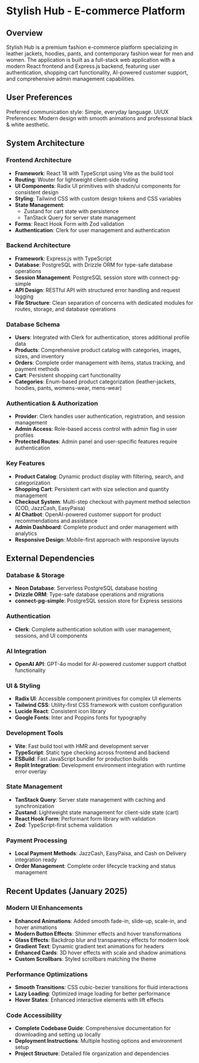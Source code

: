 # Stylish Hub - E-commerce Platform

## Overview

Stylish Hub is a premium fashion e-commerce platform specializing in leather jackets, hoodies, pants, and contemporary fashion wear for men and women. The application is built as a full-stack web application with a modern React frontend and Express.js backend, featuring user authentication, shopping cart functionality, AI-powered customer support, and comprehensive admin management capabilities.

## User Preferences

Preferred communication style: Simple, everyday language.
UI/UX Preferences: Modern design with smooth animations and professional black & white aesthetic.

## System Architecture

### Frontend Architecture
- **Framework**: React 18 with TypeScript using Vite as the build tool
- **Routing**: Wouter for lightweight client-side routing
- **UI Components**: Radix UI primitives with shadcn/ui components for consistent design
- **Styling**: Tailwind CSS with custom design tokens and CSS variables
- **State Management**: 
  - Zustand for cart state with persistence
  - TanStack Query for server state management
- **Forms**: React Hook Form with Zod validation
- **Authentication**: Clerk for user management and authentication

### Backend Architecture
- **Framework**: Express.js with TypeScript
- **Database**: PostgreSQL with Drizzle ORM for type-safe database operations
- **Session Management**: PostgreSQL session store with connect-pg-simple
- **API Design**: RESTful API with structured error handling and request logging
- **File Structure**: Clean separation of concerns with dedicated modules for routes, storage, and database operations

### Database Schema
- **Users**: Integrated with Clerk for authentication, stores additional profile data
- **Products**: Comprehensive product catalog with categories, images, sizes, and inventory
- **Orders**: Complete order management with items, status tracking, and payment methods
- **Cart**: Persistent shopping cart functionality
- **Categories**: Enum-based product categorization (leather-jackets, hoodies, pants, womens-wear, mens-wear)

### Authentication & Authorization
- **Provider**: Clerk handles user authentication, registration, and session management
- **Admin Access**: Role-based access control with admin flag in user profiles
- **Protected Routes**: Admin panel and user-specific features require authentication

### Key Features
- **Product Catalog**: Dynamic product display with filtering, search, and categorization
- **Shopping Cart**: Persistent cart with size selection and quantity management
- **Checkout System**: Multi-step checkout with payment method selection (COD, JazzCash, EasyPaisa)
- **AI Chatbot**: OpenAI-powered customer support for product recommendations and assistance
- **Admin Dashboard**: Complete product and order management with analytics
- **Responsive Design**: Mobile-first approach with responsive layouts

## External Dependencies

### Database & Storage
- **Neon Database**: Serverless PostgreSQL database hosting
- **Drizzle ORM**: Type-safe database operations and migrations
- **connect-pg-simple**: PostgreSQL session store for Express sessions

### Authentication
- **Clerk**: Complete authentication solution with user management, sessions, and UI components

### AI Integration
- **OpenAI API**: GPT-4o model for AI-powered customer support chatbot functionality

### UI & Styling
- **Radix UI**: Accessible component primitives for complex UI elements
- **Tailwind CSS**: Utility-first CSS framework with custom configuration
- **Lucide React**: Consistent icon library
- **Google Fonts**: Inter and Poppins fonts for typography

### Development Tools
- **Vite**: Fast build tool with HMR and development server
- **TypeScript**: Static type checking across frontend and backend
- **ESBuild**: Fast JavaScript bundler for production builds
- **Replit Integration**: Development environment integration with runtime error overlay

### State Management
- **TanStack Query**: Server state management with caching and synchronization
- **Zustand**: Lightweight state management for client-side state (cart)
- **React Hook Form**: Performant form library with validation
- **Zod**: TypeScript-first schema validation

### Payment Processing
- **Local Payment Methods**: JazzCash, EasyPaisa, and Cash on Delivery integration ready
- **Order Management**: Complete order lifecycle tracking and status management

## Recent Updates (January 2025)

### Modern UI Enhancements
- **Enhanced Animations**: Added smooth fade-in, slide-up, scale-in, and hover animations
- **Modern Button Effects**: Shimmer effects and hover transformations
- **Glass Effects**: Backdrop blur and transparency effects for modern look
- **Gradient Text**: Dynamic gradient text animations for headers
- **Enhanced Cards**: 3D hover effects with scale and shadow animations
- **Custom Scrollbars**: Styled scrollbars matching the theme

### Performance Optimizations
- **Smooth Transitions**: CSS cubic-bezier transitions for fluid interactions
- **Lazy Loading**: Optimized image loading for better performance
- **Hover States**: Enhanced interactive elements with lift effects

### Code Accessibility
- **Complete Codebase Guide**: Comprehensive documentation for downloading and setting up locally
- **Deployment Instructions**: Multiple hosting options and environment setup
- **Project Structure**: Detailed file organization and dependencies